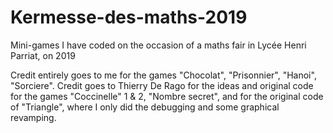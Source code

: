 # Kermesse-des-maths-2019
Mini-games I have coded on the occasion of a maths fair in Lycée Henri Parriat, on 2019

Credit entirely goes to me for the games "Chocolat", "Prisonnier", "Hanoi", "Sorciere". Credit goes to Thierry De Rago for the ideas and original code for the games "Coccinelle" 1 & 2, "Nombre secret", and for the original code of "Triangle", where I only did the debugging and some graphical revamping.
